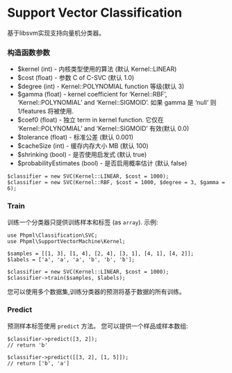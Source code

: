 # Support Vector Classification

基于libsvm实现支持向量机分类器。

### 构造函数参数

* $kernel (int) - 内核类型使用的算法 (默认 Kernel::LINEAR)
* $cost (float) - 参数 C of C-SVC (默认 1.0)
* $degree (int) - Kernel::POLYNOMIAL function 等级(默认 3)
* $gamma (float) - kernel coefficient for ‘Kernel::RBF’, ‘Kernel::POLYNOMIAL’ and ‘Kernel::SIGMOID’. 如果 gamma 是 ‘null’ 则 1/features 将被使用.
* $coef0 (float) - 独立 term in kernel function. 它仅在 ‘Kernel::POLYNOMIAL’ and ‘Kernel::SIGMOID’ 有效(默认 0.0)
* $tolerance (float) - 标准公差 (默认 0.001)
* $cacheSize (int) - 缓存内存大小 MB (默认 100)
* $shrinking (bool) - 是否使用启发式 (默认 true)
* $probabilityEstimates (bool) - 是否启用概率估计 (默认 false)

```
$classifier = new SVC(Kernel::LINEAR, $cost = 1000);
$classifier = new SVC(Kernel::RBF, $cost = 1000, $degree = 3, $gamma = 6);
```

### Train

训练一个分类器只提供训练样本和标签 (as `array`). 示例:

```
use Phpml\Classification\SVC;
use Phpml\SupportVectorMachine\Kernel;

$samples = [[1, 3], [1, 4], [2, 4], [3, 1], [4, 1], [4, 2]];
$labels = ['a', 'a', 'a', 'b', 'b', 'b'];

$classifier = new SVC(Kernel::LINEAR, $cost = 1000);
$classifier->train($samples, $labels);
```

您可以使用多个数据集,训练分类器的预测将基于数据的所有训练。

### Predict

预测样本标签使用 `predict` 方法。 您可以提供一个样品或样本数组:

```
$classifier->predict([3, 2]);
// return 'b'

$classifier->predict([[3, 2], [1, 5]]);
// return ['b', 'a']
```
